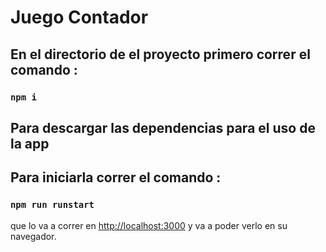 # Juego Contador

## En el directorio de el proyecto primero correr el comando :

### `npm i`

## Para descargar las dependencias para el uso de la app

## Para iniciarla correr el comando :

### `npm run runstart`

que lo va a correr en [http://localhost:3000](http://localhost:3000) y va a poder verlo en su navegador. 

